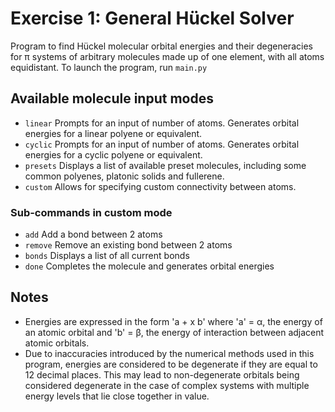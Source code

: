 # Exercise 1: General Hückel Solver
Program to find Hückel molecular orbital energies and their degeneracies for π systems of arbitrary molecules made up of one element, with all atoms equidistant. 
To launch the program, run `main.py`

## Available molecule input modes
* `linear`      Prompts for an input of number of atoms. Generates orbital energies for a linear polyene or equivalent.
* `cyclic`      Prompts for an input of number of atoms. Generates orbital energies for a cyclic polyene or equivalent.
* `presets`     Displays a list of available preset molecules, including some common polyenes, platonic solids and fullerene.
* `custom`      Allows for specifying custom connectivity between atoms. 
 ### Sub-commands in custom mode
 * `add`        Add a bond between 2 atoms
 * `remove`     Remove an existing bond between 2 atoms
 * `bonds`      Displays a list of all current bonds
 * `done`       Completes the molecule and generates orbital energies

## Notes
* Energies are expressed in the form 'a + x b' where 'a' = α, the energy of an atomic orbital and 'b' = β, the energy of interaction between adjacent atomic orbitals. 
* Due to inaccuracies introduced by the numerical methods used in this program, energies are considered to be degenerate if they are equal to 12 decimal places. This may lead to non-degenerate orbitals being considered degenerate in the case of complex systems with multiple energy levels that lie close together in value. 